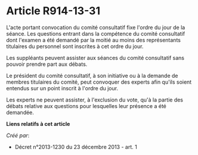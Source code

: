 # Article R914-13-31

L'acte portant convocation du comité consultatif fixe l'ordre du jour de la séance. Les questions entrant dans la compétence
du comité consultatif dont l'examen a été demandé par la moitié au moins des représentants titulaires du personnel sont
inscrites à cet ordre du jour. 

Les suppléants peuvent assister aux séances du comité consultatif sans pouvoir prendre part aux débats. 

Le président du comité consultatif, à son initiative ou à la demande de membres titulaires du comité, peut convoquer des
experts afin qu'ils soient entendus sur un point inscrit à l'ordre du jour. 

Les experts ne peuvent assister, à l'exclusion du vote, qu'à la partie des débats relative aux questions pour lesquelles leur
présence a été demandée.

**Liens relatifs à cet article**

_Créé par_:

  - Décret n°2013-1230 du 23 décembre 2013 - art. 1
